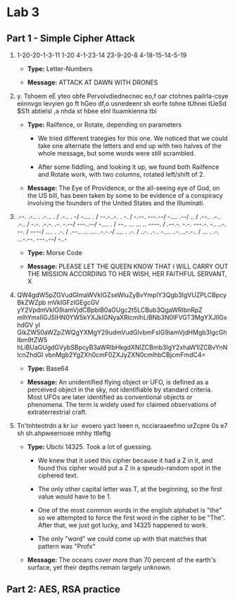 # Lab 3

## Part 1 - Simple Cipher Attack

1. 1-20-20-1-3-11 1-20 4-1-23-14 23-9-20-8 4-18-15-14-5-19

   - **Type:** Letter-Numbers

   - **Message:** ATTACK AT DAWN WITH DRONES

2. y. Tshoem eE yteo obfe Pervoivdiednecnec eo,f oar ctohnes pailrla-csye eiinnvgo levyien go ft hGeo df,o usnedeenr sh eorfe tohne tUhnei tUeSd $S1t abtielsl ,a nhda st hbee eInl ltuamkienna tbi

   - **Type:** Railfence, or Rotate, depending on parameters

     - We tried different trategies for this one. We noticed that we could take one alternate the letters and end up with two halves of the whole message, but some words were still scrambled.

     - After some fiddling, and looking it up, we found both Railfence and Rotate work, with two columns, rotated left/shift of 2.
     
   - **Message:** The Eye of Providence, or the all-seeing eye of God, on the US bill, has been taken by some to be evidence of a conspiracy involving the founders of the United States and the Illuminati.

3. .--. .-.. . .-... . / .-.. . -/ -.... . / --.-..-. . -. / -.--. ---.--/ -.... .--/ .. / .--.. .-.. .-.. / -.-. .-.-. .-. -.--/ ---..--/ -.... . / --.. ... ... .. ----. / .--.-. -.-. ---.-. -.. ..-. --. / ----/ .... . .-. / .--.. ... .... .-.-.-/ .... . .-. / ..-. .-.. -.... ..-. ..-.-.. / ... . .-. ...-.--. ---..--/ -..-
   - **Type:** Morse Code

   - **Message:** PLEASE LET THE QUEEN KNOW THAT I WILL CARRY OUT THE MISSION ACCORDING TO HER WISH, HER FAITHFUL SERVANT, X

4. QW4gdW5pZGVudGlmaWVkIGZseWluZyBvYmplY3Qgb3IgVUZPLCBpcyBkZWZpb mVkIGFzIGEgcGV yY2VpdmVkIG9iamVjdCBpbiB0aGUgc2t5LCBub3QgaWRlbnRpZ mlhYmxlIGJ5IHN0YW5kYXJkIGNyaXRlcmlhLiBNb3N0IFVGT3MgYXJlIGxhdGV yI GlkZW50aWZpZWQgYXMgY29udmVudGlvbmFsIG9iamVjdHMgb3IgcGhlbm9tZW5 hLiBUaGUgdGVybSBpcyB3aWRlbHkgdXNlZCBmb3IgY2xhaW1lZCBvYnNlcnZhdGl vbnMgb2YgZXh0cmF0ZXJyZXN0cmlhbCBjcmFmdC4= 

   - **Type:** Base64

   - **Message:** An unidentified flying object or UFO, is defined as a perceived object in the sky, not identifiable by standard criteria. Most UFOs are later identified as conventional objects or phenomena. The term is widely used for claimed observations of extraterrestrial craft.

5. Tn'tnhteotrdn a kr iur&nbsp; evoero yact lseen n, ncciaraaeefmo urZcpre 0s e7 sh sh.ahpweernoee mhhy ttleftg

   - **Type:** Ubchi 14325. Took a lot of guessing.

     - We knew that it used this cipher because it had a Z in it, and found this cipher would put a Z in a speudo-random spot in the ciphered text.

     - The only other capital letter was T, at the beginning, so the first value would have to be 1.

     - One of the most common words in the english alphabet is "the" so we attempted to force the first word in the cipher to be "The". After that, we just got lucky, and 14325 happened to work.

     - The only "word" we could come up with that matches that pattern was "Profx"
     
   - **Message:** The oceans cover more than 70 percent of the earth's surface, yet their depths remain largely unknown.

## Part 2: AES, RSA practice

